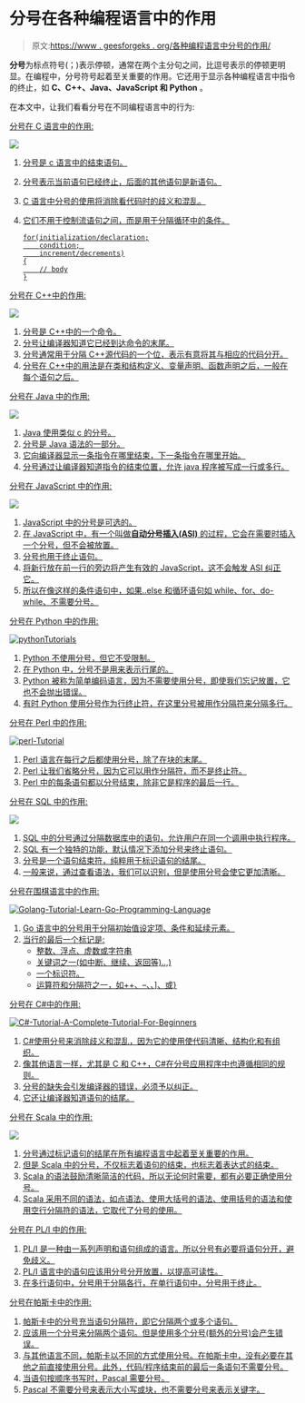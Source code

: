 # 分号在各种编程语言中的作用

> 原文:[https://www . geesforgeks . org/各种编程语言中分号的作用/](https://www.geeksforgeeks.org/role-of-semicolon-in-various-programming-languages/)

**分号**为标点符号(；)表示停顿，通常在两个主分句之间，比逗号表示的停顿更明显。在编程中，分号符号起着至关重要的作用。它还用于显示各种编程语言中指令的终止，如 **C、C++、Java、JavaScript 和 Python** 。

在本文中，让我们看看分号在不同编程语言中的行为:

<u>分号在 C 语言中的作用:</u>

 <u>[![](img/089c7baddde42882f7ca737afb0a92f9.png)](https://practice.geeksforgeeks.org/batch/aktu-1)

1.  分号是 c 语言中的结束语句。
2.  分号表示当前语句已经终止，后面的其他语句是新语句。
3.  C 语言中分号的使用将消除看代码时的歧义和混乱。
4.  它们不用于控制流语句之间，而是用于分隔循环中的条件。

    ```
    for(initialization/declaration;
        condition; 
        increment/decrements)
    {
        // body
    }

    ```

<u>分号在 C++中的作用:</u>

 <u>[![](img/a4b45d40755b9015cc0ceef65cc34a33.png)](https://www.geeksforgeeks.org/cpp-tutorial/)

1.  分号是 C++中的一个命令。
2.  分号让编译器知道它已经到达命令的末尾。
3.  分号通常用于分隔 C++源代码的一个位，表示有意将其与相应的代码分开。
4.  分号在 C++中的用法是在类和结构定义、变量声明、函数声明之后，一般在每个语句之后。

<u>分号在 Java 中的作用:</u>

 <u>[![](img/fc2fde84664eb1a3e0545bd19c84467c.png)](https://www.geeksforgeeks.org/java-tutorials/)

1.  Java 使用类似 c 的分号。
2.  分号是 Java 语法的一部分。
3.  它向编译器显示一条指令在哪里结束，下一条指令在哪里开始。
4.  分号通过让编译器知道指令的结束位置，允许 java 程序被写成一行或多行。

<u>分号在 JavaScript 中的作用:</u>

 <u>[![](img/785984b25214a9e5001c3949ea64c0c1.png)](https://www.geeksforgeeks.org/javascript-tutorial/)</u>

1.  <u>JavaScript 中的分号是可选的。</u>
2.  <u>在 JavaScript 中，有一个叫做**自动分号插入(ASI)** 的过程，它会在需要时插入一个分号，但不会被放置。</u>
3.  <u>分号也用于终止语句。</u>
4.  <u>将新行放在前一行的旁边将产生有效的 JavaScript，这不会触发 ASI 纠正它。</u>
5.  <u>所以在像[这样的条件语句中，如果..else](https://www.geeksforgeeks.org/else-statement-javascript/) 和[循环语句如 while、for、do-while、](https://www.geeksforgeeks.org/loops-in-javascript/)不需要分号。</u>

<u><u>分号在 Python 中的作用:</u></u>

 <u><u>[![pythonTutorials](img/48cdde900d654f866cbf9474d05ba554.png)](https://www.geeksforgeeks.org/python-tutorial/)

1.  Python 不使用分号，但它不受限制。
2.  在 Python 中，分号不是用来表示行尾的。
3.  Python 被称为简单编码语言，因为不需要使用分号，即使我们忘记放置，它也不会抛出错误。
4.  有时 Python 使用分号作为行终止符，在这里分号被用作分隔符来分隔多行。

<u>分号在 Perl 中的作用:</u>

 <u>[![perl-Tutorial](img/42223161eae50d274d2d3ce1d057a8b8.png)](https://www.geeksforgeeks.org/perl-tutorial-learn-perl-with-examples/)

1.  Perl 语言在每行之后都使用分号，除了在块的末尾。
2.  Perl 让我们省略分号，因为它可以用作分隔符，而不是终止符。
3.  Perl 中的每条语句都以分号结束，除非它是程序的最后一行。

<u>分号在 SQL 中的作用:</u>

 <u>[![](img/b1ac3d63738e2a6bae1e9110d99f559b.png)](https://www.geeksforgeeks.org/sql-tutorial/)

1.  SQL 中的分号通过分隔数据库中的语句，允许用户在同一个调用中执行程序。
2.  SQL 有一个独特的功能，默认情况下添加分号来终止语句。
3.  分号是一个语句结束符，纯粹用于标识语句的结尾。
4.  一般来说，通过查看语法，我们可以识别，但是使用分号会使它更加清晰。

<u>分号在围棋语言中的作用:</u>

 <u>[![Golang-Tutorial-Learn-Go-Programming-Language](img/d42176baf013543924af09ea409c4cf1.png)](https://www.geeksforgeeks.org/golang-tutorial-learn-go-programming-language/)

1.  Go 语言中的分号用于分隔初始值设定项、条件和延续元素。
2.  当行的最后一个标记是:
    *   整数、浮点、虚数或字符串
    *   关键词之一(如中断、继续、返回等)..,)
    *   一个标识符。
    *   运算符和分隔符之一，如++、–、、]、或}

<u>分号在 C#中的作用:</u>

 <u>[![C#-Tutorial-A-Complete-Tutorial-For-Beginners](img/363e8a7ad18b7c5017a3b08628064090.png)](https://www.geeksforgeeks.org/csharp-programming-language/)

1.  C#使用分号来消除歧义和混乱，因为它的使用使代码清晰、结构化和有组织。
2.  像其他语言一样，尤其是 C 和 C++，C#在分号应用程序中也遵循相同的规则。
3.  分号的缺失会引发编译器的错误，必须予以纠正。
4.  它还让编译器知道语句的结尾。

<u>分号在 Scala 中的作用:</u>

 <u>[![](img/4cbe4280d793dff530aad944ec392473.png)](https://www.geeksforgeeks.org/scala-tutorial-learn-scala-with-step-by-step-guide/)

1.  分号通过标记语句的结尾在所有编程语言中起着至关重要的作用。
2.  但是 Scala 中的分号，不仅标志着语句的结束，也标志着表达式的结束。
3.  Scala 的语法鼓励清晰简洁的代码，所以无论何时需要，都有必要正确使用分号。
4.  Scala 采用不同的语法，如点语法、使用大括号的语法、使用括号的语法和使用空行分隔符的语法，它取代了分号的使用。

<u>分号在 PL/I 中的作用:</u>

1.  <u>PL/I 是一种由一系列声明和语句组成的语言。所以分号有必要将语句分开，避免歧义。</u>
2.  <u>PL/I 语言中的语句应该用分号分开放置，以提高可读性。</u>
3.  <u>在多行语句中，分号用于分隔各行，在单行语句中，分号用于终止。</u>

<u><u>分号在帕斯卡中的作用:</u></u>

1.  <u><u>帕斯卡中的分号充当语句分隔符，即它分隔两个或多个语句。</u></u>
2.  <u><u>应该用一个分号来分隔两个语句。但是使用多个分号(额外的分号)会产生错误。</u></u>
3.  <u><u>与其他语言不同，帕斯卡以不同的方式使用分号。在帕斯卡中，没有必要在其他之前直接使用分号。此外，代码/程序结束前的最后一条语句不需要分号。</u></u>
4.  <u><u>当语句按顺序书写时，Pascal 需要分号。</u></u>
5.  <u><u>Pascal 不需要分号来表示大小写或块，也不需要分号来表示关键字。</u></u></u></u></u></u></u></u></u></u></u></u>